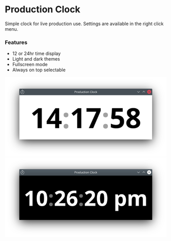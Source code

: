 # Production Clock

Simple clock for live production use.
Settings are available in the right click menu.

### Features
* 12 or 24hr time display
* Light and dark themes
* Fullscreen mode
* Always on top selectable

![Light screenshot](screenshot/light-24hr.png "Light")
![Dark screenshot](screenshot/dark.png "Dark")
